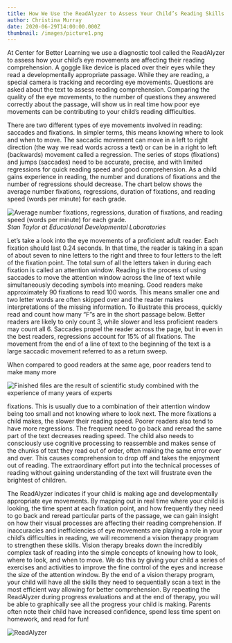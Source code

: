 ```yaml
---
title: How We Use the ReadAlyzer to Assess Your Child’s Reading Skills
author: Christina Murray
date: 2020-06-29T14:00:00.000Z
thumbnail: /images/picture1.png
---
```

At Center for Better Learning we use a diagnostic tool called the ReadAlyzer to assess how your child’s eye movements are affecting their reading comprehension. A goggle like device is placed over their eyes while they read a developmentally appropriate passage.  While they are reading, a special camera is tracking and recording eye movements.  Questions are asked about the text to assess reading comprehension. Comparing the quality of the eye movements, to the number of questions they answered correctly about the passage, will show us in real time how poor eye movements can be contributing to your child’s reading difficulties. 

There are two different types of eye movements involved in reading: saccades and fixations. In simpler terms, this means knowing where to look and when to move. The saccadic movement can move in a left to right direction (the way we read words across a text) or can be in a right to left (backwards) movement called a regression. The series of stops (fixations) and jumps (saccades) need to be accurate, precise, and with limited regressions for quick reading speed and good comprehension. As a child gains experience in reading, the number and durations of fixations and the number of regressions should decrease. The chart below shows the average number fixations, regressions, duration of fixations, and reading speed (words per minute) for each grade.

![Average number fixations, regressions, duration of fixations, and reading speed (words per minute) for each grade.](/images/picture2.png)
*Stan Taylor at Educational Developmental Laboratories*

Let’s take a look into the eye movements of a proficient adult reader. Each fixation should last 0.24 seconds. In that time, the reader is taking in a span of about seven to nine letters to the right and three to four letters to the left of the fixation point. The total sum of all the letters taken in during each fixation is called an attention window. Reading is the process of using saccades to move the attention window across the line of text while simultaneously decoding symbols into meaning.  Good readers make approximately 90 fixations to read 100 words. This means smaller one and two letter words are often skipped over and the reader makes interpretations of the missing information. To illustrate this process, quickly read and count how many “F”s are in the short passage below. Better readers are likely to only count 3, while slower and less proficient readers may count all 6.  Saccades propel the reader across the page, but in even in the best readers, regressions account for 15% of all fixations. The movement from the end of a line of text to the beginning of the text is a large saccadic movement referred to as a return sweep. 

When compared to good readers at the same age, poor readers tend to make many more

![Finished files are the result of scientific study combined with the experience of many years of experts](/images/picture3.png)

fixations. This is usually due to a combination of their attention window being too small and not knowing where to look next. The more fixations a child makes, the slower their reading speed. Poorer readers also tend to have more regressions. The frequent need to go back and reread the same part of the text decreases reading speed.  The child also needs to consciously use cognitive processing to reassemble and makes sense of the chunks of text they read out of order, often making the same error over and over. This causes comprehension to drop off and takes the enjoyment out of reading. The extraordinary effort put into the technical processes of reading without gaining understanding of the text will frustrate even the brightest of children.

The ReadAlyzer indicates if your child is making age and developmentally appropriate eye movements. By mapping out in real time where your child is looking, the time spent at each fixation point, and how frequently they need to go back and reread particular parts of the passage, we can gain insight on how their visual processes are affecting their reading comprehension. If inaccuracies and inefficiencies of eye movements are playing a role in your child’s difficulties in reading, we will recommend a vision therapy program to strengthen these skills. Vision therapy breaks down the incredibly complex task of reading into the simple concepts of knowing how to look, where to look, and when to move. We do this by giving your child a series of exercises and activities to improve the fine control of the eyes and increase the size of the attention window. By the end of a vision therapy program, your child will have all the skills they need to sequentially scan a text in the most efficient way allowing for better comprehension. By repeating the ReadAlyzer during progress evaluations and at the end of therapy, you will be able to graphically see all the progress your child is making. Parents often note their child have increased confidence, spend less time spent on homework, and read for fun!

![ReadAlyzer](/images/picture1.png)